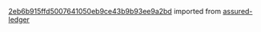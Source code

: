[2eb6b915ffd5007641050eb9ce43b9b93ee9a2bd](https://github.com/insolar/assured-ledger/commit/2eb6b915ffd5007641050eb9ce43b9b93ee9a2bd) imported from [assured-ledger](https://github.com/insolar/assured-ledger)
